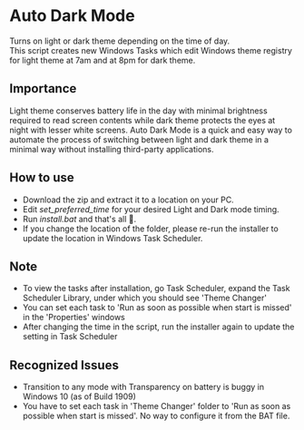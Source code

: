 # Auto Dark Mode
Turns on light or dark theme depending on the time of day.  
This script creates new Windows Tasks which edit Windows theme registry for light theme at 7am and at 8pm for dark theme.

## Importance
Light theme conserves battery life in the day with minimal brightness required to read screen contents while dark theme protects the eyes at night with lesser white screens.
Auto Dark Mode is a quick and easy way to automate the process of switching between light and dark theme in a minimal way without installing third-party applications.

## How to use
 - Download the zip and extract it to a location on your PC.
 - Edit *set_preferred_time* for your desired Light and Dark mode timing.
 - Run *install.bat* and that's all 🤗.
 - If you change the location of the folder, please re-run the installer to update the location in Windows Task Scheduler.
 
## Note
 - To view the tasks after installation, go Task Scheduler, expand the Task Scheduler Library, under which you should see 'Theme Changer'
 - You can set each task to 'Run as soon as possible when start is missed' in the 'Properties' windows
 - After changing the time in the script, run the installer again to update the setting in Task Scheduler

## Recognized Issues
 - Transition to any mode with Transparency on battery is buggy in Windows 10 (as of Build 1909)
 - You have to set each task in 'Theme Changer' folder to 'Run as soon as possible when start is missed'. No way to configure it from the BAT file.
 
 
